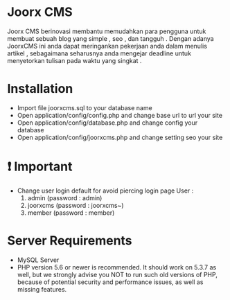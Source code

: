 # Joorx CMS
Joorx CMS berinovasi membantu memudahkan para pengguna untuk membuat sebuah blog yang simple , seo , dan tangguh . Dengan adanya JoorxCMS ini anda dapat meringankan pekerjaan anda dalam menulis artikel , sebagaimana seharusnya anda mengejar deadline untuk menyetorkan tulisan pada waktu yang singkat .

# Installation
- Import file joorxcms.sql to your database name
- Open application/config/config.php and change base url to url your site
- Open application/config/database.php and change config your database
- Open application/config/joorxcms.php and change setting seo your site

# :heavy_exclamation_mark: Important
- Change user login default for avoid piercing login page
  User :
  1. admin (password : admin)
  2. joorxcms (password : joorxcms~)
  3. member (password : member)

# Server Requirements
- MySQL Server
- PHP version 5.6 or newer is recommended. It should work on 5.3.7 as well, but we strongly advise you NOT to run such old versions of
  PHP, because of potential security and performance issues, as well as missing features.
